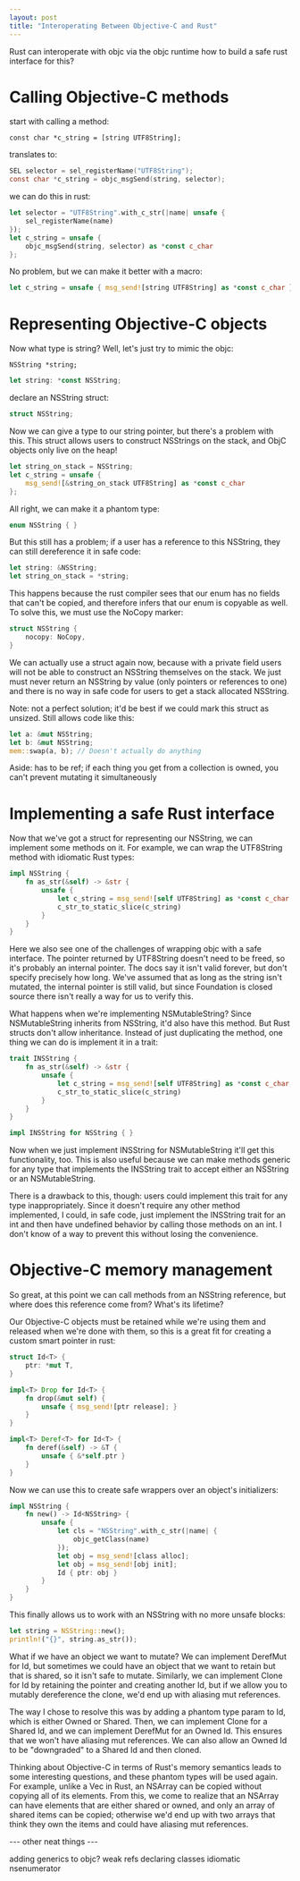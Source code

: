 ```yaml
---
layout: post
title: "Interoperating Between Objective-C and Rust"
---
```


Rust can interoperate with objc via the objc runtime
how to build a safe rust interface for this?

# Calling Objective-C methods

start with calling a method:

``` objc
const char *c_string = [string UTF8String];
```

translates to:

``` c
SEL selector = sel_registerName("UTF8String");
const char *c_string = objc_msgSend(string, selector);
```

we can do this in rust:

``` rust
let selector = "UTF8String".with_c_str(|name| unsafe {
    sel_registerName(name)
});
let c_string = unsafe {
    objc_msgSend(string, selector) as *const c_char
};
```

No problem, but we can make it better with a macro:

``` rust
let c_string = unsafe { msg_send![string UTF8String] as *const c_char };
```

# Representing Objective-C objects

Now what type is string?
Well, let's just try to mimic the objc:

``` objc
NSString *string;
```

``` rust
let string: *const NSString;
```

declare an NSString struct:

``` rust
struct NSString;
```

Now we can give a type to our string pointer, but there's a problem with this. This struct allows users to construct NSStrings on the stack, and ObjC objects only live on the heap!

``` rust
let string_on_stack = NSString;
let c_string = unsafe {
    msg_send![&string_on_stack UTF8String] as *const c_char
};
```

All right, we can make it a phantom type:

``` rust
enum NSString { }
```

But this still has a problem; if a user has a reference to this NSString, they can still dereference it in safe code:

``` rust
let string: &NSString;
let string_on_stack = *string;
```

This happens because the rust compiler sees that our enum has no fields that can't be copied, and therefore infers that our enum is copyable as well. To solve this, we must use the NoCopy marker:

``` rust
struct NSString {
    nocopy: NoCopy,
}
```

We can actually use a struct again now, because with a private field users will not be able to construct an NSString themselves on the stack.
We just must never return an NSString by value (only pointers or references to one) and there is no way in safe code for users to get a stack allocated NSString.

Note: not a perfect solution; it'd be best if we could mark this struct as unsized. Still allows code like this:

``` rust
let a: &mut NSString;
let b: &mut NSString;
mem::swap(a, b); // Doesn't actually do anything
```

Aside: has to be ref; if each thing you get from a collection is owned, you can't prevent mutating it simultaneously

# Implementing a safe Rust interface

Now that we've got a struct for representing our NSString, we can implement some methods on it. For example, we can wrap the UTF8String method with idiomatic Rust types:

``` rust
impl NSString {
    fn as_str(&self) -> &str {
        unsafe {
            let c_string = msg_send![self UTF8String] as *const c_char;
            c_str_to_static_slice(c_string)
        }
    }
}
```

Here we also see one of the challenges of wrapping objc with a safe interface. The pointer returned by UTF8String doesn't need to be freed, so it's probably an internal pointer. The docs say it isn't valid forever, but don't specify precisely how long. We've assumed that as long as the string isn't mutated, the internal pointer is still valid, but since Foundation is closed source there isn't really a way for us to verify this.

What happens when we're implementing NSMutableString? Since NSMutableString inherits from NSString, it'd also have this method. But Rust structs don't allow inheritance. Instead of just duplicating the method, one thing we can do is implement it in a trait:

``` rust
trait INSString {
    fn as_str(&self) -> &str {
        unsafe {
            let c_string = msg_send![self UTF8String] as *const c_char;
            c_str_to_static_slice(c_string)
        }
    }
}

impl INSString for NSString { }
```

Now when we just implement INSString for NSMutableString it'll get this functionality, too. This is also useful because we can make methods generic for any type that implements the INSString trait to accept either an NSString or an NSMutableString.

There is a drawback to this, though: users could implement this trait for any type inappropriately. Since it doesn't require any other method implemented, I could, in safe code, just implement the INSString trait for an int and then have undefined behavior by calling those methods on an int. I don't know of a way to prevent this without losing the convenience.

# Objective-C memory management

So great, at this point we can call methods from an NSString reference, but where does this reference come from? What's its lifetime?

Our Objective-C objects must be retained while we're using them and released when we're done with them, so this is a great fit for creating a custom smart pointer in rust:

``` rust
struct Id<T> {
    ptr: *mut T,
}

impl<T> Drop for Id<T> {
    fn drop(&mut self) {
        unsafe { msg_send![ptr release]; }
    }
}

impl<T> Deref<T> for Id<T> {
    fn deref(&self) -> &T {
        unsafe { &*self.ptr }
    }
}
```

Now we can use this to create safe wrappers over an object's initializers:

``` rust
impl NSString {
    fn new() -> Id<NSString> {
        unsafe {
            let cls = "NSString".with_c_str(|name| {
                objc_getClass(name)
            });
            let obj = msg_send![class alloc];
            let obj = msg_send![obj init];
            Id { ptr: obj }
        }
    }
}
```

This finally allows us to work with an NSString with no more unsafe blocks:

``` rust
let string = NSString::new();
println!("{}", string.as_str());
```

What if we have an object we want to mutate? We can implement DerefMut for Id, but sometimes we could have an object that we want to retain but that is shared, so it isn't safe to mutate. Similarly, we can implement Clone for Id by retaining the pointer and creating another Id, but if we allow you to mutably dereference the clone, we'd end up with aliasing mut references.

The way I chose to resolve this was by adding a phantom type param to Id, which is either Owned or Shared. Then, we can implement Clone for a Shared Id, and we can implement DerefMut for an Owned Id. This ensures that we won't have aliasing mut references. We can also allow an Owned Id to be "downgraded" to a Shared Id and then cloned.

Thinking about Objective-C in terms of Rust's memory semantics leads to some interesting questions, and these phantom types will be used again. For example, unlike a Vec in Rust, an NSArray can be copied without copying all of its elements. From this, we come to realize that an NSArray can have elements that are either shared or owned, and only an array of shared items can be copied; otherwise we'd end up with two arrays that think they own the items and could have aliasing mut references.

--- other neat things ---

adding generics to objc?
weak refs
declaring classes
idiomatic nsenumerator

